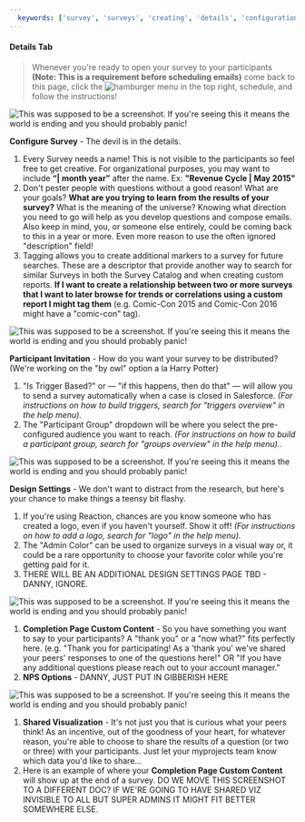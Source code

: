 ```yaml
---
  keywords: ['survey', 'surveys', 'creating', 'details', 'configuration', 'liquid', 'tag', 'tags', 'invitation', 'invitations', 'trigger', 'logo', 'color', 'visualizations', 'custom', 'completion', 'subject']
---
```


#### Details Tab

> Whenever you're ready to open your survey to your participants **(Note: This is a requirement before scheduling emails)** come back to this page, click the ![hamburger menu](https://s3.amazonaws.com/peer60_organizations/documentation+tbd/Icons/Hamburger+Nest+Icon.png) in the top right, schedule, and follow the instructions! 

![This was supposed to be a screenshot. If you're seeing this it means the world is ending and you should probably panic!](https://s3.amazonaws.com/peer60_organizations/documentation+tbd/survey_details/Configure+Survey.png "Configure Survey")

**Configure Survey** - The devil is in the details.

   1. Every Survey needs a name! This is not visible to the participants so feel free to get creative. For organizational purposes, you may want to include **“| month year”** after the name. Ex: **"Revenue Cycle | May 2015"** 
   2.  Don't pester people with questions without a good reason! What are your goals? **What are you trying to learn from the results of your survey?** What is the meaning of the universe? Knowing what direction you need to go will help as you develop questions and compose emails. Also keep in mind, you, or someone else entirely, could be coming back to this in a year or more. Even more reason to use the often ignored "description" field!
   3.  Tagging allows you to create additional markers to a survey for future searches. These are a descriptor that provide another way to search for similar Surveys in both the Survey Catalog and when creating custom reports. **If I want to create a relationship between two or more surveys that I want to later browse for trends or correlations using a custom report I might tag them** (e.g. Comic-Con 2015 and Comic-Con 2016 might have a "comic-con" tag).

![This was supposed to be a screenshot. If you're seeing this it means the world is ending and you should probably panic!](https://s3.amazonaws.com/peer60_organizations/documentation+tbd/survey_details/Participant+Invitation.png "Participant Invitation")

**Participant Invitation** - How do you want your survey to be distributed? (We're working on the "by owl" option a la Harry Potter)

   1. "Is Trigger Based?" or — "if this happens, then do that" — will allow you to send a survey automatically when a case is closed in Salesforce.  *(For instructions on how to build triggers, search for "triggers overview" in the help menu).*
   2.  The "Participant Group" dropdown will be where you select the pre-configured audience you want to reach. *(For instructions on how to build a participant group, search for "groups overview" in the help menu).*. 

 ![This was supposed to be a screenshot. If you're seeing this it means the world is ending and you should probably panic!](https://s3.amazonaws.com/peer60_organizations/documentation+tbd/survey_details/Design+Settings.png "Design Settings")

**Design Settings** - We don't want to distract from the research, but here's your chance to make things a teensy bit flashy.

   1. If you're using Reaction, chances are you know someone who has created a logo, even if you haven't yourself. Show it off! *(For instructions on how to add a logo, search for "logo" in the help menu).*   
   2. The "Admin Color" can be used to organize surveys in a visual way or, it could be a rare opportunity to choose your favorite color while you're getting paid for it. 
   3. THERE WILL BE AN ADDITIONAL DESIGN SETTINGS PAGE TBD - DANNY, IGNORE.


![This was supposed to be a screenshot. If you're seeing this it means the world is ending and you should probably panic!](https://s3.amazonaws.com/peer60_organizations/documentation+tbd/survey_details/Survey+Completion+Page+Custon+C.png")


1. **Completion Page Custom Content** - So you have something you want to say to your participants? A "thank you" or a "now what?" fits perfectly here. (e.g. "Thank you for participating! As a 'thank you' we've shared your peers' responses to one of the questions here!" OR "If you have any additional questions please reach out to your account manager."
2. **NPS Options** - DANNY, JUST PUT IN GIBBERISH HERE

![This was supposed to be a screenshot. If you're seeing this it means the world is ending and you should probably panic!](https://s3.amazonaws.com/peer60_organizations/documentation+tbd/survey_details/3+Shared+Viz+%2B+Custom+.png)

1. **Shared Visualization** -   It's not just you that is curious what your peers think! As an incentive, out of the goodness of your heart, for whatever reason, you're able to choose to share the results of a question (or two or three) with your participants. Just let your myprojects team know which data you'd like to share...
2. Here is an example of where your **Completion Page Custom Content** will show up at the end of a survey. 
DO WE MOVE THIS SCREENSHOT TO A DIFFERENT DOC? IF WE'RE GOING TO HAVE SHARED VIZ INVISIBLE TO ALL BUT SUPER ADMINS IT MIGHT FIT BETTER SOMEWHERE ELSE.

